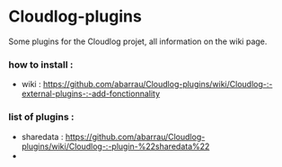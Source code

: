 # Cloudlog-plugins
Some plugins for the Cloudlog projet, all information on the wiki page. 

### how to install :
- wiki : https://github.com/abarrau/Cloudlog-plugins/wiki/Cloudlog-:-external-plugins-:-add-fonctionnality

### list of plugins : 
- sharedata : https://github.com/abarrau/Cloudlog-plugins/wiki/Cloudlog-:-plugin-%22sharedata%22
- 
